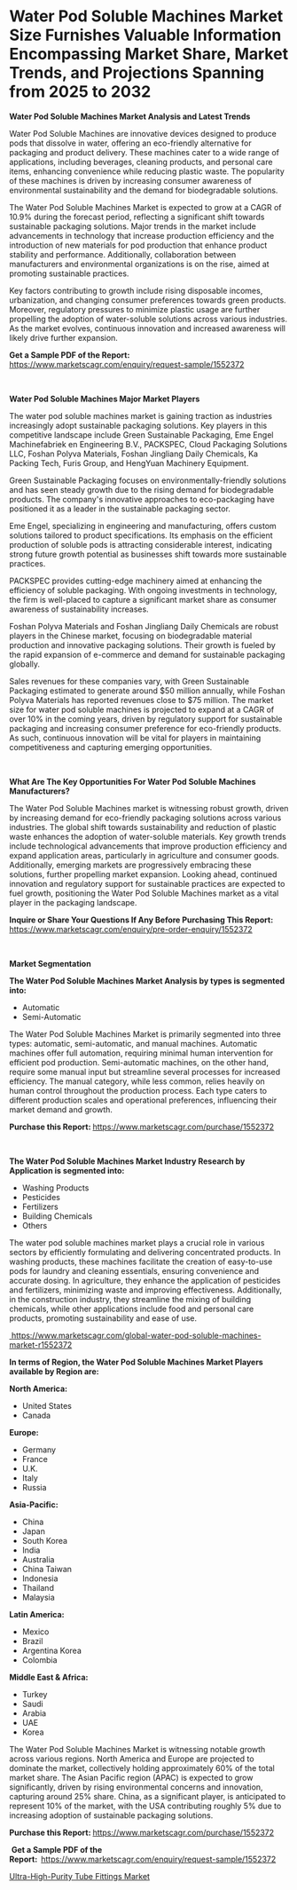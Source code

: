 <p><h1>Water Pod Soluble Machines Market Size Furnishes Valuable Information Encompassing Market Share, Market Trends, and Projections Spanning from 2025 to 2032</h1></p><p><strong>Water Pod Soluble Machines Market Analysis and Latest Trends</strong></p>
<p><p>Water Pod Soluble Machines are innovative devices designed to produce pods that dissolve in water, offering an eco-friendly alternative for packaging and product delivery. These machines cater to a wide range of applications, including beverages, cleaning products, and personal care items, enhancing convenience while reducing plastic waste. The popularity of these machines is driven by increasing consumer awareness of environmental sustainability and the demand for biodegradable solutions.</p><p>The Water Pod Soluble Machines Market is expected to grow at a CAGR of 10.9% during the forecast period, reflecting a significant shift towards sustainable packaging solutions. Major trends in the market include advancements in technology that increase production efficiency and the introduction of new materials for pod production that enhance product stability and performance. Additionally, collaboration between manufacturers and environmental organizations is on the rise, aimed at promoting sustainable practices.</p><p>Key factors contributing to growth include rising disposable incomes, urbanization, and changing consumer preferences towards green products. Moreover, regulatory pressures to minimize plastic usage are further propelling the adoption of water-soluble solutions across various industries. As the market evolves, continuous innovation and increased awareness will likely drive further expansion.</p></p>
<p><strong>Get a Sample PDF of the Report:&nbsp;</strong> <a href="https://www.marketscagr.com/enquiry/request-sample/1552372?utm_campaign=3166&utm_medium=2&utm_source=Github&utm_content=ia&utm_term=11042025&utm_id=water-pod-soluble-machines">https://www.marketscagr.com/enquiry/request-sample/1552372</a></p>
<p>&nbsp;</p>
<p><strong>Water Pod Soluble Machines Major Market Players</strong></p>
<p><p>The water pod soluble machines market is gaining traction as industries increasingly adopt sustainable packaging solutions. Key players in this competitive landscape include Green Sustainable Packaging, Eme Engel Machinefabriek en Engineering B.V., PACKSPEC, Cloud Packaging Solutions LLC, Foshan Polyva Materials, Foshan Jingliang Daily Chemicals, Ka Packing Tech, Furis Group, and HengYuan Machinery Equipment.</p><p>Green Sustainable Packaging focuses on environmentally-friendly solutions and has seen steady growth due to the rising demand for biodegradable products. The company's innovative approaches to eco-packaging have positioned it as a leader in the sustainable packaging sector.</p><p>Eme Engel, specializing in engineering and manufacturing, offers custom solutions tailored to product specifications. Its emphasis on the efficient production of soluble pods is attracting considerable interest, indicating strong future growth potential as businesses shift towards more sustainable practices.</p><p>PACKSPEC provides cutting-edge machinery aimed at enhancing the efficiency of soluble packaging. With ongoing investments in technology, the firm is well-placed to capture a significant market share as consumer awareness of sustainability increases.</p><p>Foshan Polyva Materials and Foshan Jingliang Daily Chemicals are robust players in the Chinese market, focusing on biodegradable material production and innovative packaging solutions. Their growth is fueled by the rapid expansion of e-commerce and demand for sustainable packaging globally.</p><p>Sales revenues for these companies vary, with Green Sustainable Packaging estimated to generate around $50 million annually, while Foshan Polyva Materials has reported revenues close to $75 million. The market size for water pod soluble machines is projected to expand at a CAGR of over 10% in the coming years, driven by regulatory support for sustainable packaging and increasing consumer preference for eco-friendly products. As such, continuous innovation will be vital for players in maintaining competitiveness and capturing emerging opportunities.</p></p>
<p>&nbsp;</p>
<p><strong>What Are The Key Opportunities For Water Pod Soluble Machines Manufacturers?</strong></p>
<p><p>The Water Pod Soluble Machines market is witnessing robust growth, driven by increasing demand for eco-friendly packaging solutions across various industries. The global shift towards sustainability and reduction of plastic waste enhances the adoption of water-soluble materials. Key growth trends include technological advancements that improve production efficiency and expand application areas, particularly in agriculture and consumer goods. Additionally, emerging markets are progressively embracing these solutions, further propelling market expansion. Looking ahead, continued innovation and regulatory support for sustainable practices are expected to fuel growth, positioning the Water Pod Soluble Machines market as a vital player in the packaging landscape.</p></p>
<p><strong>Inquire or Share Your Questions If Any Before Purchasing This Report:</strong> <a href="https://www.marketscagr.com/enquiry/pre-order-enquiry/1552372?utm_campaign=3166&utm_medium=2&utm_source=Github&utm_content=ia&utm_term=11042025&utm_id=water-pod-soluble-machines">https://www.marketscagr.com/enquiry/pre-order-enquiry/1552372</a></p>
<p>&nbsp;</p>
<p><strong>Market Segmentation</strong></p>
<p><strong>The Water Pod Soluble Machines Market Analysis by types is segmented into:</strong></p>
<p><ul><li>Automatic</li><li>Semi-Automatic</li></ul></p>
<p><p>The Water Pod Soluble Machines Market is primarily segmented into three types: automatic, semi-automatic, and manual machines. Automatic machines offer full automation, requiring minimal human intervention for efficient pod production. Semi-automatic machines, on the other hand, require some manual input but streamline several processes for increased efficiency. The manual category, while less common, relies heavily on human control throughout the production process. Each type caters to different production scales and operational preferences, influencing their market demand and growth.</p></p>
<p><strong>Purchase this Report:&nbsp;</strong><a href="https://www.marketscagr.com/purchase/1552372?utm_campaign=3166&utm_medium=2&utm_source=Github&utm_content=ia&utm_term=11042025&utm_id=water-pod-soluble-machines">https://www.marketscagr.com/purchase/1552372</a></p>
<p>&nbsp;</p>
<p><strong>The Water Pod Soluble Machines Market Industry Research by Application is segmented into:</strong></p>
<p><ul><li>Washing Products</li><li>Pesticides</li><li>Fertilizers</li><li>Building Chemicals</li><li>Others</li></ul></p>
<p><p>The water pod soluble machines market plays a crucial role in various sectors by efficiently formulating and delivering concentrated products. In washing products, these machines facilitate the creation of easy-to-use pods for laundry and cleaning essentials, ensuring convenience and accurate dosing. In agriculture, they enhance the application of pesticides and fertilizers, minimizing waste and improving effectiveness. Additionally, in the construction industry, they streamline the mixing of building chemicals, while other applications include food and personal care products, promoting sustainability and ease of use.</p></p>
<p><a href="https://www.marketscagr.com/global-water-pod-soluble-machines-market-r1552372?utm_campaign=3166&utm_medium=2&utm_source=Github&utm_content=ia&utm_term=11042025&utm_id=water-pod-soluble-machines">&nbsp;https://www.marketscagr.com/global-water-pod-soluble-machines-market-r1552372</a></p>
<p><strong>In terms of Region, the Water Pod Soluble Machines Market Players available by Region are:</strong></p>
<p>
    <p> <strong> North America: </strong>
        <ul>
            <li>United States</li>
            <li>Canada</li>
        </ul>
        </p> 
    <p> <strong> Europe: </strong>
        <ul>
            <li>Germany</li>
            <li>France</li>
            <li>U.K.</li>
            <li>Italy</li>
            <li>Russia</li>
        </ul>
        </p> 
    <p> <strong> Asia-Pacific: </strong>
        <ul>
            <li>China</li>
            <li>Japan</li>
            <li>South Korea</li>
            <li>India</li>
            <li>Australia</li>
            <li>China Taiwan</li>
            <li>Indonesia</li>
            <li>Thailand</li>
            <li>Malaysia</li>
        </ul>
        </p> 
    <p> <strong> Latin America: </strong>
        <ul>
            <li>Mexico</li>
            <li>Brazil</li>
            <li>Argentina Korea</li>
            <li>Colombia</li>
        </ul>
        </p> 
    <p> <strong> Middle East & Africa: </strong>
        <ul>
            <li>Turkey</li>
            <li>Saudi</li>
            <li>Arabia</li>
            <li>UAE</li>
            <li>Korea</li>
        </ul>
    </p>
    </p>
<p><p>The Water Pod Soluble Machines Market is witnessing notable growth across various regions. North America and Europe are projected to dominate the market, collectively holding approximately 60% of the total market share. The Asian Pacific region (APAC) is expected to grow significantly, driven by rising environmental concerns and innovation, capturing around 25% share. China, as a significant player, is anticipated to represent 10% of the market, with the USA contributing roughly 5% due to increasing adoption of sustainable packaging solutions.</p></p>
<p><strong>Purchase this Report: </strong><a href="https://www.marketscagr.com/purchase/1552372?utm_campaign=3166&utm_medium=2&utm_source=Github&utm_content=ia&utm_term=11042025&utm_id=water-pod-soluble-machines">https://www.marketscagr.com/purchase/1552372</a></p>
<p>&nbsp;<strong>Get a Sample PDF of the Report:&nbsp;&nbsp;</strong><a href="https://www.marketscagr.com/enquiry/request-sample/1552372?utm_campaign=3166&utm_medium=2&utm_source=Github&utm_content=ia&utm_term=11042025&utm_id=water-pod-soluble-machines">https://www.marketscagr.com/enquiry/request-sample/1552372</a></p>
<p><strong></strong></p>
<p><p><a href="https://github.com/tszkintruca/Market-Research-Report-List-1/blob/main/ultra-high-purity-tube-fittings-market.md?utm_campaign=3166&utm_medium=2&utm_source=Github&utm_content=ia&utm_term=11042025&utm_id=water-pod-soluble-machines">Ultra-High-Purity Tube Fittings Market</a></p></p>